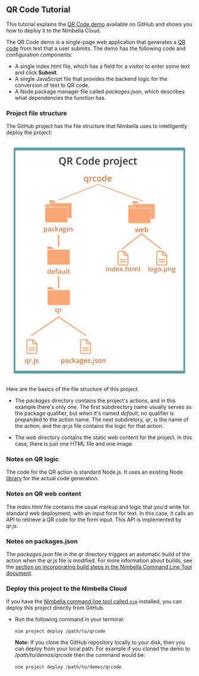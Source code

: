 ## QR Code Tutorial

This tutorial explains the [QR Code demo](https://github.com/nimbella/demo-projects/tree/master/qrcode)  available on GitHub and shows you how to deploy it to the Nimbella Cloud.

The QR Code demo is a single-page web application that generates a [QR code](https://en.wikipedia.org/wiki/QR_code) from text that a user submits. The demo has the following code and configuration components:

- A  single index.html file, which has a field for a visitor to enter some text and click **Submit**.
- A single JavaScript file that provides the backend logic for the conversion of text to QR code.
- A Node package manager file called *packages.json*, which describes what dependencies the function has.

### Project file structure

The GitHub project has the file structure that Nimbella uses to intelligently deploy the project:

![](assets/qrcodetutorial-11520868.svg)

Here are the basics of the file structure of this project.

- The *packages* directory contains the project's actions, and in this example there's only one. The first subdirectory name usually serves as the package qualifier, but when it's named *default*, no qualifier is prepanded to the action name. The next subdiretory, *qr*, is the name of the action, and the *qr.js* file contains the logic for that action.

- The *web* directory contains the static web content for the project. In this case, there is just one HTML file and one image.

### Notes on QR logic

The code for the QR action is standard Node.js. It uses an existing Node [library](https://www.npmjs.com/package/qrcode) for the actual code generation.

### Notes on QR web content

The *index.html* file contains the usual markup and logic that you'd write for standard web deployment, with an input form for text. In this case, it calls an API to retrieve a QR code for the form input. This API is implemented by *qr.js*.

### Notes on packages.json
The *packages.json* file in the *qr* directory triggers an automatic build of the action when the *qr.js* file is modified. For more information about builds, see the [section on incorporating build steps in the Nimbella Command Line Tool document](https://nimbella.io/downloads/nim/nim.html#incorporating-build-steps-for-actions-and-web-content).

### Deploy this project to the Nimbella Cloud
If you have the [Nimbella command line tool called `nim`](https://nimbella.io/downloads/nim/nim.html#install-the-nimbella-command-line-tool-nim) installed, you can deploy this project directly from GitHub.

- Run the following command in your terminal:

   `nim project deploy /path/to/qrcode`

   **Note:** If you clone the GitHub repository locally to your disk, then you can deploy from your local path. For example if you cloned the demo to */path/to/demos/qrcode* then the command would be:

   `nim project deploy /path/to/demos/qrcode`

